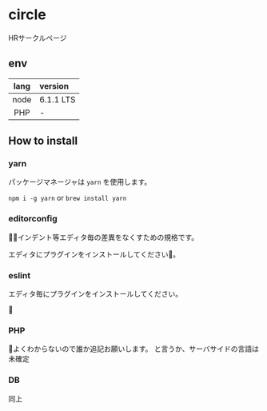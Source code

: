 # circle
HRサークルページ

## env
|lang|version|
|:--:|:--|
|node|6.1.1 LTS|
|PHP|-|

## How to install

### yarn
パッケージマネージャは `yarn` を使用します。

`npm i -g yarn` or `brew install yarn`

### editorconfig

インデント等エディタ毎の差異をなくすための規格です。

エディタにプラグインをインストールしてください。

### eslint

エディタ毎にプラグインをインストールしてください。


### PHP
よくわからないので誰か追記お願いします。
と言うか、サーバサイドの言語は未確定

### DB
同上


